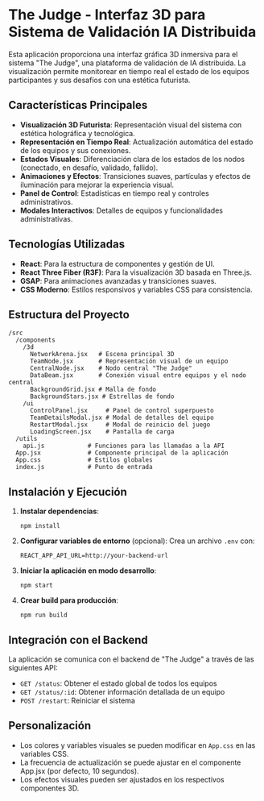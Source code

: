 # The Judge - Interfaz 3D para Sistema de Validación IA Distribuida

Esta aplicación proporciona una interfaz gráfica 3D inmersiva para el sistema "The Judge", una plataforma de validación de IA distribuida. La visualización permite monitorear en tiempo real el estado de los equipos participantes y sus desafíos con una estética futurista.

## Características Principales

- **Visualización 3D Futurista**: Representación visual del sistema con estética holográfica y tecnológica.
- **Representación en Tiempo Real**: Actualización automática del estado de los equipos y sus conexiones.
- **Estados Visuales**: Diferenciación clara de los estados de los nodos (conectado, en desafío, validado, fallido).
- **Animaciones y Efectos**: Transiciones suaves, partículas y efectos de iluminación para mejorar la experiencia visual.
- **Panel de Control**: Estadísticas en tiempo real y controles administrativos.
- **Modales Interactivos**: Detalles de equipos y funcionalidades administrativas.

## Tecnologías Utilizadas

- **React**: Para la estructura de componentes y gestión de UI.
- **React Three Fiber (R3F)**: Para la visualización 3D basada en Three.js.
- **GSAP**: Para animaciones avanzadas y transiciones suaves.
- **CSS Moderno**: Estilos responsivos y variables CSS para consistencia.

## Estructura del Proyecto

```
/src
  /components
    /3d
      NetworkArena.jsx   # Escena principal 3D
      TeamNode.jsx       # Representación visual de un equipo
      CentralNode.jsx    # Nodo central "The Judge"
      DataBeam.jsx       # Conexión visual entre equipos y el nodo central
      BackgroundGrid.jsx # Malla de fondo 
      BackgroundStars.jsx # Estrellas de fondo
    /ui
      ControlPanel.jsx     # Panel de control superpuesto
      TeamDetailsModal.jsx # Modal de detalles del equipo
      RestartModal.jsx     # Modal de reinicio del juego
      LoadingScreen.jsx    # Pantalla de carga
  /utils
    api.js            # Funciones para las llamadas a la API
  App.jsx             # Componente principal de la aplicación
  App.css             # Estilos globales
  index.js            # Punto de entrada
```

## Instalación y Ejecución

1. **Instalar dependencias**:
   ```
   npm install
   ```

2. **Configurar variables de entorno** (opcional):
   Crea un archivo `.env` con:
   ```
   REACT_APP_API_URL=http://your-backend-url
   ```

3. **Iniciar la aplicación en modo desarrollo**:
   ```
   npm start
   ```

4. **Crear build para producción**:
   ```
   npm run build
   ```

## Integración con el Backend

La aplicación se comunica con el backend de "The Judge" a través de las siguientes API:

- `GET /status`: Obtener el estado global de todos los equipos
- `GET /status/:id`: Obtener información detallada de un equipo
- `POST /restart`: Reiniciar el sistema

## Personalización

- Los colores y variables visuales se pueden modificar en `App.css` en las variables CSS.
- La frecuencia de actualización se puede ajustar en el componente App.jsx (por defecto, 10 segundos).
- Los efectos visuales pueden ser ajustados en los respectivos componentes 3D.